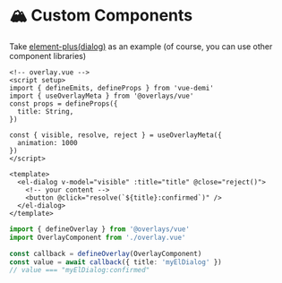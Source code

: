 # 🏔️ Custom Components

Take [element-plus(dialog)](https://element.eleme.cn/#/en-US/component/dialog) as an example (of course, you can use other component libraries)

```vue
<!-- overlay.vue -->
<script setup>
import { defineEmits, defineProps } from 'vue-demi'
import { useOverlayMeta } from '@overlays/vue'
const props = defineProps({
  title: String,
})

const { visible, resolve, reject } = useOverlayMeta({
  animation: 1000
})
</script>

<template>
  <el-dialog v-model="visible" :title="title" @close="reject()">
    <!-- your content -->
    <button @click="resolve(`${title}:confirmed`)" />
  </el-dialog>
</template>
```

```ts
import { defineOverlay } from '@overlays/vue'
import OverlayComponent from './overlay.vue'

const callback = defineOverlay(OverlayComponent)
const value = await callback({ title: 'myElDialog' })
// value === "myElDialog:confirmed"
```